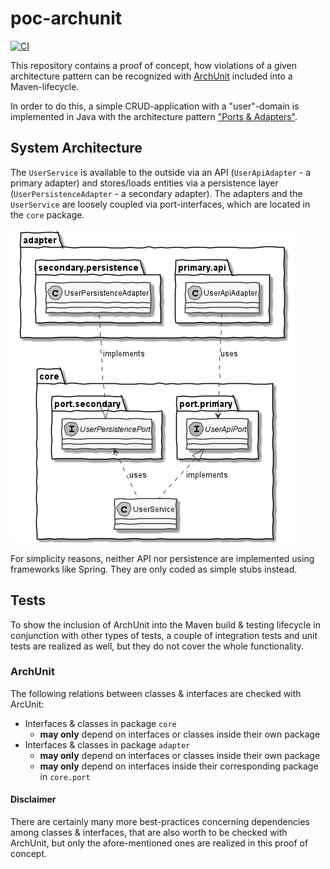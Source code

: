 # poc-archunit

[![CI](https://github.com/tinohertlein/poc-archunit/actions/workflows/ci.yml/badge.svg)](https://github.com/tinohertlein/poc-archunit/actions/workflows/ci.yml)

This repository contains a proof of concept, how violations of a given architecture pattern can be recognized
with [ArchUnit](https://www.archunit.org/) included into a Maven-lifecycle.

In order to do this, a simple CRUD-application with a "user"-domain is implemented in Java with the architecture
pattern ["Ports & Adapters"](https://medium.com/idealo-tech-blog/hexagonal-ports-adapters-architecture-e3617bcf00a0).

## System Architecture

The `UserService` is available to the outside via an API (`UserApiAdapter` - a primary adapter) and stores/loads
entities via a persistence layer (`UserPersistenceAdapter` - a secondary adapter). The adapters and the `UserService`
are loosely coupled via port-interfaces, which are located in the `core` package.

![image](docs/system.png)

For simplicity reasons, neither API nor persistence are implemented using frameworks like Spring. They are only coded as
simple stubs instead.

## Tests

To show the inclusion of ArchUnit into the Maven build & testing lifecycle in conjunction with other types of tests, a
couple of integration tests and unit tests are realized as well, but they do not cover the whole functionality.

### ArchUnit

The following relations between classes & interfaces are checked with ArcUnit:

* Interfaces & classes in package `core`
    * **may only** depend on interfaces or classes inside their own package
* Interfaces & classes in package `adapter`
    * **may only** depend on interfaces or classes inside their own package
    * **may only** depend on interfaces inside their corresponding package in `core.port`

#### Disclaimer

There are certainly many more best-practices concerning dependencies among classes & interfaces, that are also worth to
be checked with ArchUnit, but only the afore-mentioned ones are realized in this proof of concept.


